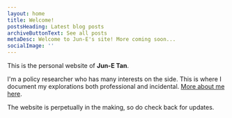 ```yaml
---
layout: home
title: Welcome!
postsHeading: Latest blog posts
archiveButtonText: See all posts
metaDesc: Welcome to Jun-E's site! More coming soon...
socialImage: ''
---
```

This is the personal website of **Jun-E Tan**. 

I'm a policy researcher who has many interests on the side. This is where I document my explorations both professional and incidental. [More about me here](/about). 

The website is perpetually in the making, so do check back for updates.    
